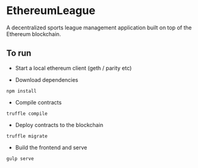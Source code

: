 # EthereumLeague
A decentralized sports league management application built on top of the Ethereum blockchain.

## To run

- Start a local ethereum client (geth / parity etc)

- Download dependencies
```
npm install
```

- Compile contracts
```
truffle compile
```

- Deploy contracts to the blockchain
```
truffle migrate
```

- Build the frontend and serve
```
gulp serve
```
